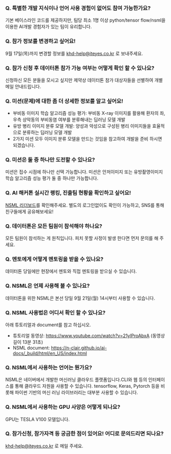 ### Q. 특별한 개발 지식이나 언어 사용 경험이 없어도 참여 가능한가요?
기본 베이스라인 코드를 제공하지만, 팀당 최소 1명 이상 python/tensor flow/nsml을 이용한 AI개발 경험자가 있는 팀이 유리합니다.

### Q. 참가 정보를 변경하고 싶어요!
9월 17일(목)까지 변경할 정보를 khd-help@iteyes.co.kr 로 보내주세요.

### Q. 참가 신청 후 데이터톤 참가 가능 여부는 어떻게 확인 할 수 있나요? 
신청하신 모든 분들을 모시고 싶지만 제약상 데이터톤 참가 대상자들을 선별하여 개별 메일 안내드립니다.  

### Q. 미션(문제)에 대한 좀 더 상세한 정보를 알고 싶어요!
- 부비동 이미지 학습 알고리즘 성능 평가: 부비동 X-ray 이미지를 활용해 환자의 좌, 우측 상악동의 부비동염 여부를 분류해내는 딥러닝 모델 개발
- 유방 병리 이미지 분류 모델 개발: 양성과 악성으로 구성된 병리 이미지들을 효율적으로 분류하는 딥러닝 모델 개발
- 2가지 미션 모두 이미지 분류 모델을 만드는 것임을 참고하여 개발을 준비 하시면 되겠습니다. 

### Q. 미션은 둘 중 하나만 도전할 수 있나요?
미션은 접수 시점에 하나만 선택 가능합니다. 미션은 안저이미지 또는 유방촬영이미지 학습 알고리즘 성능 평가 둘 중 하나만 가능합니다.

### Q. AI 해커톤 실시간 랭킹, 진출팀 현황을 확인하고 싶어요!
[NSML 리더보드](https://ai.nsml.navercorp.com/ranking)를 확인해주세요. 별도의 로그인없이도 확인이 가능하고, SNS를 통해 친구들에게 공유해보세요!

### Q. 데이터톤은 모든 팀원이 참석해야 하나요?
모든 팀원이 참석하는 게 원칙입니다. 피치 못할 사정이 발생 한다면 먼저 문의를 해 주세요.

### Q. 멘토에게 어떻게 멘토링을 받을 수 있나요?
데이터톤 당일에만 현장에서 멘토와 직접 멘토링을 받으실 수 있습니다.  

### Q. NSML은 언제 사용해 볼 수 있나요?
데이터톤을 위한 NSML은 본선 당일 9월 21일(월) 14시부터 사용할 수 있습니다.

### Q. NSML 사용법은 어디서 확인 할 수 있나요? 
아래 튜토리얼과 document를 참고 하십시오.
- 튜토리얼 동영상: https://www.youtube.com/watch?v=21ylProAbxA (동영상 길이 13분 31초) 
- NSML document: https://n-clair.github.io/ai-docs/_build/html/en_US/index.html 

### Q. NSML에서 사용하는 언어는 뭔가요?
NSML은 네이버에서 개발한 머신러닝 클라우드 플랫폼입니다.CLI와 웹 등의 인터페이스를 통해 클라우드 자원을 사용할 수 있습니다. tensorflow, Keras, Pytorch 등을 비롯해 파이썬 기반의 머신 러닝 라이브러리는 대부분 사용할 수 있습니다.

### Q. NSML에서 사용하는 GPU 사양은 어떻게 되나요?
GPU는 TESLA V100 모델입니다. 

### Q. 참가신청, 참가자격 등 궁금한 점이 있어요! 어디로 문의드리면 되나요?
khd-help@iteyes.co.kr 로 메일 주세요.
